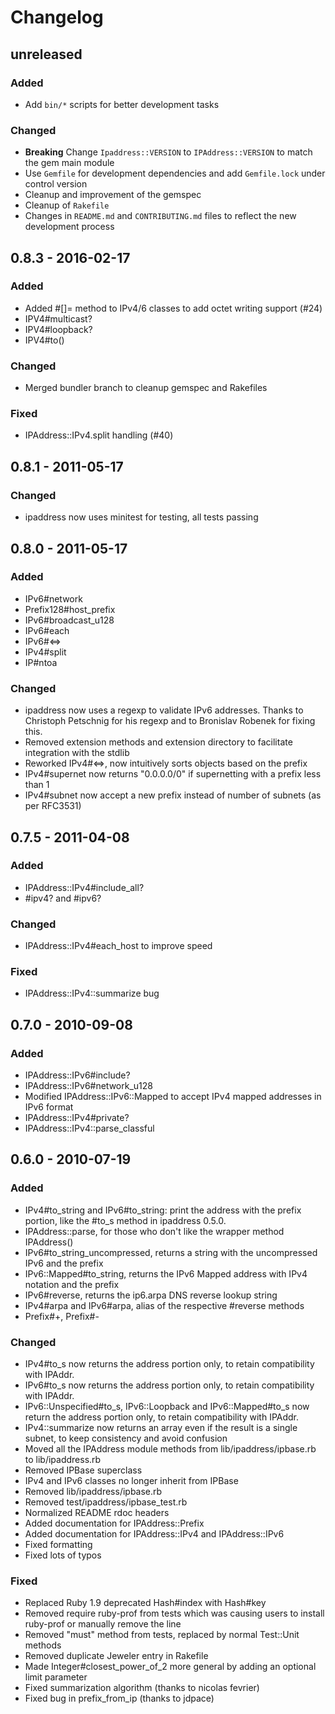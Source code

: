 # Changelog

## unreleased

### Added
- Add `bin/*` scripts for better development tasks

### Changed
- **Breaking** Change `Ipaddress::VERSION` to `IPAddress::VERSION` to match the gem main module
- Use `Gemfile` for development dependencies and add `Gemfile.lock` under control version
- Cleanup and improvement of the gemspec
- Cleanup of `Rakefile`
- Changes in `README.md` and `CONTRIBUTING.md` files to reflect the new development process

## 0.8.3 - 2016-02-17

### Added
- Added #[]= method to IPv4/6 classes to add octet writing support (#24)
- IPV4#multicast?
- IPV4#loopback?
- IPV4#to()

### Changed
- Merged bundler branch to cleanup gemspec and Rakefiles

### Fixed
- IPAddress::IPv4.split handling (#40)


## 0.8.1 - 2011-05-17

### Changed
- ipaddress now uses minitest for testing, all tests passing


## 0.8.0 - 2011-05-17

### Added
- IPv6#network
- Prefix128#host_prefix
- IPv6#broadcast_u128
- IPv6#each
- IPv6#<=>
- IPv4#split
- IP#ntoa

### Changed
- ipaddress now uses a regexp to validate IPv6 addresses.
  Thanks to Christoph Petschnig for his regexp and to Bronislav Robenek for fixing this.
- Removed extension methods and extension directory to facilitate integration with the stdlib
- Reworked IPv4#<=>, now intuitively sorts objects based on the prefix
- IPv4#supernet now returns "0.0.0.0/0" if supernetting with a prefix less than 1
- IPv4#subnet now accept a new prefix instead of number of subnets (as per RFC3531)

## 0.7.5 - 2011-04-08

### Added
- IPAddress::IPv4#include_all?
- #ipv4? and #ipv6?

### Changed
- IPAddress::IPv4#each_host to improve speed

### Fixed
- IPAddress::IPv4::summarize bug


## 0.7.0 - 2010-09-08

### Added
- IPAddress::IPv6#include?
- IPAddress::IPv6#network_u128
- Modified IPAddress::IPv6::Mapped to accept IPv4 mapped addresses in IPv6 format
- IPAddress::IPv4#private?
- IPAddress::IPv4::parse_classful


## 0.6.0 - 2010-07-19

### Added
- IPv4#to_string and IPv6#to_string: print the address with the prefix
    portion, like the #to_s method in ipaddress 0.5.0.
- IPAddress::parse, for those who don't like the wrapper  method IPAddress()
- IPv6#to_string_uncompressed, returns a string with the uncompressed IPv6 and the prefix
- IPv6::Mapped#to_string, returns the IPv6 Mapped address with IPv4 notation and the prefix
- IPv6#reverse, returns the ip6.arpa DNS reverse lookup string
- IPv4#arpa and IPv6#arpa, alias of the respective #reverse methods
- Prefix#+, Prefix#-

### Changed
- IPv4#to_s now returns the address portion only, to retain compatibility with IPAddr.
- IPv6#to_s now returns the address portion only, to retain compatibility with IPAddr.
- IPv6::Unspecified#to_s, IPv6::Loopback and  IPv6::Mapped#to_s now return the address portion only,
  to retain compatibility with IPAddr.
- IPv4::summarize now returns an array even if the result is a single subnet,
  to keep consistency and avoid confusion
- Moved all the IPAddress module methods from  lib/ipaddress/ipbase.rb to lib/ipaddress.rb
- Removed IPBase superclass
- IPv4 and IPv6 classes no longer inherit from IPBase
- Removed lib/ipaddress/ipbase.rb
- Removed test/ipaddress/ipbase_test.rb
- Normalized README rdoc headers
- Added documentation for IPAddress::Prefix
- Added documentation for IPAddress::IPv4 and IPAddress::IPv6
- Fixed formatting
- Fixed lots of typos

### Fixed
- Replaced Ruby 1.9 deprecated Hash#index with Hash#key
- Removed require ruby-prof from tests which was causing users
  to install ruby-prof or manually remove the line
- Removed "must" method from tests, replaced by normal Test::Unit methods
- Removed duplicate Jeweler entry in Rakefile
- Made Integer#closest_power_of_2 more general by adding an optional limit parameter
- Fixed summarization algorithm (thanks to nicolas fevrier)
- Fixed bug in prefix_from_ip (thanks to jdpace)
